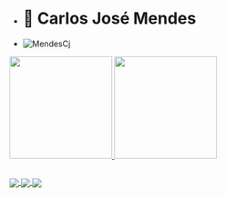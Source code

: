- <h1>👋 Carlos José Mendes</h1>
- <img src="https://komarev.com/ghpvc/?username=MendesCJ&color=green" alt="MendesCj" /> 
<!---- 👀 I’m interested in ...
- 🌱 I’m currently learning ...
- 💞️ I’m looking to collaborate on ...
- 📫 How to reach me ...
--->

<div>
  <a href="https://github.com/MendesCJ">
  <img height="180em" src="https://github-readme-stats.vercel.app/api?username=MendesCJ&show_icons=true&theme=dark&include_all_commits=true&count_private=true"/>
  <img height="180em" src="https://github-readme-stats.vercel.app/api/top-langs/?username=MendesCJ&layout=compact&langs_count=7&theme=dark"/>
</div>

 ##
  
<div>
  <a href="https://github.com/MendesCJ/Snake">
    <img align="center" src="https://github-readme-stats.vercel.app/api/pin/?username=MendesCJ&theme=dark&repo=Snake" />
  </a>
  <a href="https://github.com/MendesCJ/Caca-Niqueis">
    <img align="center" src="https://github-readme-stats.vercel.app/api/pin/?username=MendesCJ&&theme=dark&repo=Caca-Niqueis" />
  </a>
  <a href="https://github.com/MendesCJ/Equacoes_Lineares">
    <img align="center" src="https://github-readme-stats.vercel.app/api/pin/?username=MendesCJ&&theme=dark&repo=Equacoes_Lineares" />
  </a>
  </div>



